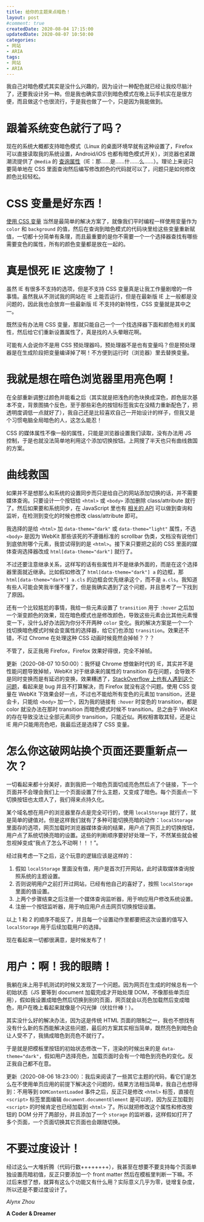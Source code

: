 ```yaml
---
title: 给你的主题来点暗色！
layout: post
#comment: true
createdDate: 2020-08-04 17:15:00
updatedDate: 2020-08-07 10:50:00
categories:
- 网站
- ARIA
tags:
- 网站
- ARIA
---
```

我自己对暗色模式其实是没什么兴趣的，因为设计一种配色就已经让我绞尽脑汁了，还要我设计另一种。但是我也确实意识到暗色模式在晚上玩手机实在是很方便，而且做这个也很流行，于是我也做了一个，只是因为我能做到。
<!--more-->
# 跟着系统变色就行了吗？

现在的系统大概都支持暗色模式（Linux 的桌面环境早就有这种设置了，Firefox 可以直接读取我的系统设置，Android/iOS 也都有暗色模式开关），浏览器也紧跟潮流提供了 `@media` 的 [查询属性](https://developer.mozilla.org/zh-CN/docs/Web/CSS/@media/prefers-color-scheme)（IE：那……是……什……么……）。理论上来说只要简单地在 CSS 里面查询然后编写修改颜色的代码就可以了，问题只是如何修改颜色比较轻松。

# CSS 变量是好东西！

[使用 CSS 变量](https://developer.mozilla.org/zh-CN/docs/Web/CSS/Using_CSS_custom_properties) 当然是最简单的解决方案了，就像我们平时编程一样使用变量作为 `color` 和 `background` 的值，然后在查询到暗色模式的代码块里给这些变量重新赋值，一切都十分简单有条理，而且最重要的是你不需要一个一个选择器查找有哪些需要变色的属性，所有的颜色变量都是放在一起的。

# 真是恨死 IE 这废物了！

虽然 IE 有很多不支持的选项，但是不支持 CSS 变量真是让我工作量剧增的一件事情。虽然我从不测试我的网站在 IE 上能否运行，但是在最新版 IE 上一般都是没问题的，因此我也会放弃一些最新版 IE 不支持的新特性，CSS 变量就是其中之一。

既然没有办法用 CSS 变量，那就只能自己一个一个找选择器下面和颜色相关的属性，然后给它们重新设置属性了，真是找的人头晕眼花啊。

可能有人会说你不是用 CSS 预处理器吗，预处理器不是也有变量吗？但是预处理器是在生成阶段把变量编译掉了啊！不方便到运行时（浏览器）里去替换变量。

# 我就是想在暗色浏览器里用亮色啊！

在全部重新调整过颜色并能看之后（其实就是把浅色的色块换成深色，颜色层次基本不变，背景图搞个反色，至于那些彩色的按钮标签我实在没精力重新配色了，把透明度调低一点就好了），我自己还是比较喜欢自己一开始设计的样子，但我又是个习惯电脑全局暗色的人，这怎么能忍！

CSS 的媒体属性不像一般的属性，只能是浏览器设置我们读取，没有办法用 JS 控制，于是也就没法简单地利用这个添加切换按钮。上网搜了半天也只有曲线救国的方案。

# 曲线救国

如果并不是想那么和系统的设置同步而只是给自己的网站添加切换的话，并不需要媒体查询。只要设计一个按钮给 `<html>` 或 `<body>` 添加删除 class/attribute 就行了。然后如果要和系统同步，在 JavaScript 里也有 [相关的 API](https://developer.mozilla.org/en-US/docs/Web/API/Window/matchMedia) 可以做到查询和监听，在检测到变化的时候也修改 class/attribute 即可。

我选择的是给 `<html>` 加 `data-theme="dark"` 或 `data-theme="light"` 属性，不选 `<body>` 是因为 WebKit 那些该死的不遵循标准的 scrollbar 伪类，文档没有说他们到底依附哪个元素，我尝试得到的是 `<html>`。接下来只要把之前的 CSS 里面的媒体查询选择器改成 `html[data-theme="dark"]` 就行了。

不过还要注意继承关系，这样写的话有些属性并不是继承外面的，而是在这个选择器里面就近继承。比如假如修改了 `html[data-theme="dark"] a` 的边框，那 `html[data-theme="dark"] a.cls` 的边框会优先继承这个，而不是 `a.cls`。我知道有些人可能会笑我半懂不懂了，但是我确实遇到了这个问题，并且思考了一下找到了原因。

还有一个比较尴尬的事情，我给一些元素设置了 `transition` 用于 `:hover` 之后加一个渐变颜色的效果，现在暗色模式也是修改颜色，导致这些元素会比其他元素慢变一下，没什么好办法因为你分不开两种 `color` 变化。我的解决方案是一个一个找切换暗色模式时候会变属性的选择器，给它们也添加 `transition`。效果还不错，不过 Chrome 在处理这种 CSS 动画时候竟然会掉帧？？？

不管了，反正我用 Firefox，Firefox 效果好得很，完全不掉帧。

更新（2020-08-07 10:50:00）：我怀疑 Chrome 想做新时代的 IE，其实并不是性能问题导致掉帧，WebKit 对于继承来的属性的 transition 存在问题，会导致不是同时变换而是有延迟的变换，效果糟透了，[StackOverflow 上也有人遇到这个问题](https://stackoverflow.com/a/36779404)，看起来是 bug 并且不打算解决，而 Firefox 就没有这个问题。使用 CSS 变量在 WebKit 下效果会好一点，不过也不能给所有变色的元素加 transition，还是会卡，只能给 `<body>` 加一个，因为我的链接有 `:hover` 时变色的 transition，都是 color 就没办法在那时 transition 而暗色模式时候不 transition。总之由于 WebKit 的存在导致没法让全部元素同步 transition，只能近似。两权相害取其轻，还是让 IE 用户只能用亮色吧，我最后还是选择了 CSS 变量。

# 怎么你这破网站换个页面还要重新点一次？

一切看起来都十分美好，直到我把一个暗色页面切成亮色然后点了个链接，下一个页面并不会理会我们上一个页面设置了什么主题，又变成了暗色。每个页面点一下切换按钮也太烦人了，我们得来点持久化。

某个域名想在用户的浏览器里存点是完全可行的，使用 `localStorage` 就行了，就是简单的键值对。但是这样我们就有了多种可能切换亮暗的动作：`localStorage` 里面存的选项，网页加载时浏览器媒体查询的结果，用户点了网页上的切换按钮，用户点了系统切换亮暗的设置。这些的判断顺序要好好处理一下，不然某些就会被忽视掉变成“我点了怎么不动啊！！！”。

经过我考虑一下之后，这个玩意的逻辑应该是这样的：

1. 假如 `localStorage` 里面没有值，用户是首次打开网站，此时读取媒体查询按照系统的主题设置。
2. 否则说明用户之前打开过网站，已经有他自己的喜好了，按照 `localStorage` 里面的值设置。
3. 上两个步骤结束之后注册一个媒体查询监听器，用于响应用户修改系统设置。
4. 注册一个按钮监听器，用于响应用户点击网页切换按钮设置。

以上 1 和 2 的顺序不能反了，并且每一个设置动作里都要把这次设置的值写入 `localStorage` 用于后续加载用户的选择。

现在看起来一切都很满意，是时候发布了！

# 用户：啊！我的眼睛！

我躺在床上用手机测试的时候又发现了一个问题。因为网页在生成的时候总有一个初始状态（JS 要等到 document 加载完成才开始处理 DOM，不像那些单页应用），假如我设置成暗色然后切换到别的页面，网页就会以亮色加载然后变成暗色，用户在晚上看起来就像是个闪光弹（伏拉什棒！）。

其实没什么好的解决办法，因为这是传统 HTML 页面的限制之一，我也不想找有没有什么新的东西能解决这些问题，最后的方案其实相当简单，既然亮色到暗色会让人受不了，我搞成暗色到亮色不就行了。

于是就是把模板里按钮的初始状态修改一下，渲染的时候出来的是 `data-theme="dark"`，假如用户选择亮色，加载页面时会有一个暗色到亮色的变化。反正我自己都不在意。

更新（2020-08-06 18:23:00）：我后来阅读了一些其它主题的代码，看它们是怎么在不使用单页应用的前提下解决这个问题的，结果方法相当简单，我自己也想得到：不用等到 `DOMContentLoaded` 事件之后，反正只是修改 `<html>` 标签，直接在 `<script>` 标签里面编辑 `document.documentElement` 是可以的，因为反正加载到 `<script>` 的时候肯定也已经加载到 `<html>` 了。所以就把修改这个属性和修改按钮的 DOM 分开了两部分，并且添加了一个 `storage` 的监听器，这样假如打开了多个页面，一个页面切换其它页面也会跟随切换。

# 不要过度设计！

经过这么一大堆折腾（代码行数++++++++），我甚至在想要不要支持每个页面单独设置亮暗初值，反正只要添加一个 front matter 然后在模板里判断一下嘛。不过后来想了想，就算有这么个功能又有什么用？实际意义几乎为零，徒增复杂度，所以还是不要过度设计了。

*Alynx Zhou*

**A Coder & Dreamer**
